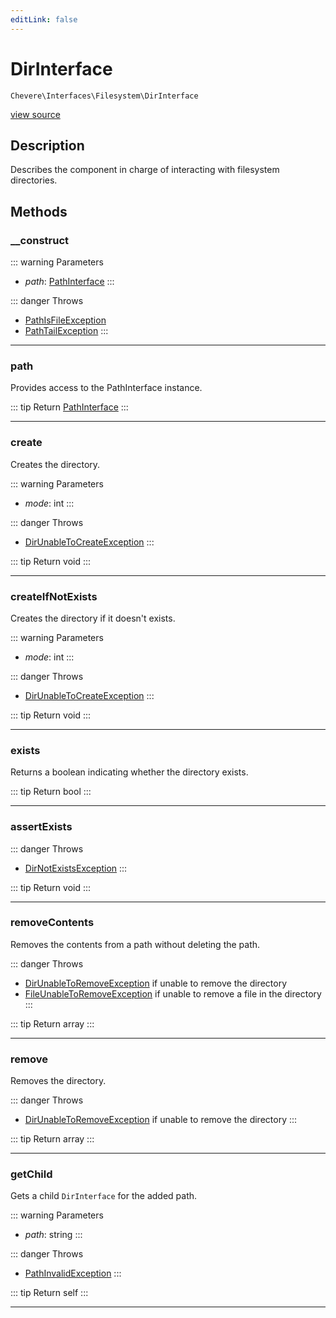```yaml
---
editLink: false
---
```


# DirInterface

`Chevere\Interfaces\Filesystem\DirInterface`

[view source](https://github.com/chevere/chevere/blob/master/src/Chevere/Interfaces/Filesystem/DirInterface.php)

## Description

Describes the component in charge of interacting with filesystem directories.

## Methods

### __construct

::: warning Parameters
- *path*: [PathInterface](./PathInterface.md)
:::

::: danger Throws
- [PathIsFileException](../../Exceptions/Filesystem/PathIsFileException.md) 
- [PathTailException](../../Exceptions/Filesystem/PathTailException.md) 
:::

---

### path

Provides access to the PathInterface instance.

::: tip Return
[PathInterface](./PathInterface.md)
:::

---

### create

Creates the directory.

::: warning Parameters
- *mode*: int
:::

::: danger Throws
- [DirUnableToCreateException](../../Exceptions/Filesystem/DirUnableToCreateException.md) 
:::

::: tip Return
void
:::

---

### createIfNotExists

Creates the directory if it doesn't exists.

::: warning Parameters
- *mode*: int
:::

::: danger Throws
- [DirUnableToCreateException](../../Exceptions/Filesystem/DirUnableToCreateException.md) 
:::

::: tip Return
void
:::

---

### exists

Returns a boolean indicating whether the directory exists.

::: tip Return
bool
:::

---

### assertExists

::: danger Throws
- [DirNotExistsException](../../Exceptions/Filesystem/DirNotExistsException.md) 
:::

::: tip Return
void
:::

---

### removeContents

Removes the contents from a path without deleting the path.

::: danger Throws
- [DirUnableToRemoveException](../../Exceptions/Filesystem/DirUnableToRemoveException.md) if unable to remove the directory
- [FileUnableToRemoveException](../../Exceptions/Filesystem/FileUnableToRemoveException.md) if unable to remove a file in the directory
:::

::: tip Return
array
:::

---

### remove

Removes the directory.

::: danger Throws
- [DirUnableToRemoveException](../../Exceptions/Filesystem/DirUnableToRemoveException.md) if unable to remove the directory
:::

::: tip Return
array
:::

---

### getChild

Gets a child `DirInterface` for the added path.

::: warning Parameters
- *path*: string
:::

::: danger Throws
- [PathInvalidException](../../Exceptions/Filesystem/PathInvalidException.md) 
:::

::: tip Return
self
:::

---
